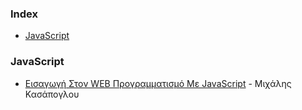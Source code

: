 ### Index

* [JavaScript](#javascript)

### JavaScript

* [Εισαγωγή Στον WEB Προγραμματισμό Με JavaScript](https://kassapoglou.github.io/javascript/javascript-programming.html) - Μιχάλης Κασάπογλου